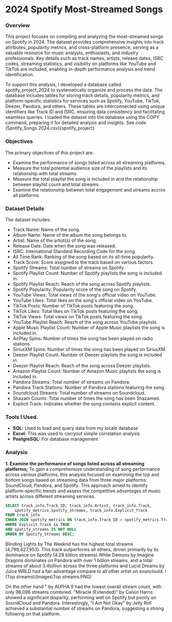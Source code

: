 # 2024 Spotify Most-Streamed Songs

### Overview

This project focuses on compiling and analyzing the most-streamed songs on Spotify in 2024. The dataset provides comprehensive insights into track attributes, popularity metrics, and cross-platform presence, serving as a valuable resource for music analysts, enthusiasts, and industry professionals. 
Key details such as track names, artists, release dates, ISRC codes, streaming statistics, and visibility on platforms like YouTube and TikTok are included, enabling in-depth performance analysis and trend identification.

To support this analysis, I developed a database called spotify_project_2024 to systematically organize and process the data. The database includes tables for storing track details, popularity metrics, and platform-specific statistics for services such as Spotify, YouTube, TikTok, Deezer, Pandora, and others. 
These tables are interconnected using unique identifiers like Track ID and ISRC, ensuring data consistency and facilitating seamless queries. 
I loaded the dataset into the database using the COPY command, preparing it for detailed analysis and insights. See code (Spotify_Songs 2024.csv){spotify_project}

### Objectives

The primary objectives of this project are:
- Examine the performance of songs listed across all streaming platforms.
- Measure the total potential audience size of the playlists and its relationship with total streams
- Measure the total playlist the song is included in and the relationship between playlist count and total streams.
- Examine the relationship between total engagement and streams accros all platforms

### Dataset Details

The dataset includes:
-	Track Name: Name of the song.
-	Album Name: Name of the album the song belongs to.
-	Artist: Name of the artist(s) of the song.
-	Release Date: Date when the song was released.
-	ISRC: International Standard Recording Code for the song.
-	All Time Rank: Ranking of the song based on its all-time popularity.
-	Track Score: Score assigned to the track based on various factors.
-	Spotify Streams: Total number of streams on Spotify.
-	Spotify Playlist Count: Number of Spotify playlists the song is included in.
-	Spotify Playlist Reach: Reach of the song across Spotify playlists.
-	Spotify Popularity: Popularity score of the song on Spotify.
-	YouTube Views: Total views of the song's official video on YouTube.
-	YouTube Likes: Total likes on the song's official video on YouTube.
-	TikTok Posts: Number of TikTok posts featuring the song.
-	TikTok Likes: Total likes on TikTok posts featuring the song.
-	TikTok Views: Total views on TikTok posts featuring the song.
-	YouTube Playlist Reach: Reach of the song across YouTube playlists.
-	Apple Music Playlist Count: Number of Apple Music playlists the song is included in.
-	AirPlay Spins: Number of times the song has been played on radio stations.
-	SiriusXM Spins: Number of times the song has been played on SiriusXM.
-	Deezer Playlist Count: Number of Deezer playlists the song is included in.
-	Deezer Playlist Reach: Reach of the song across Deezer playlists.
-	Amazon Playlist Count: Number of Amazon Music playlists the song is included in.
-	Pandora Streams: Total number of streams on Pandora.
-	Pandora Track Stations: Number of Pandora stations featuring the song.
-	Soundcloud Streams: Total number of streams on Soundcloud.
-	Shazam Counts: Total number of times the song has been Shazamed.
-	Explicit Track: Indicates whether the song contains explicit content.

### Tools I Used.
- **SQL:** Used to load and query data from my locale database
- **Excel:** This was used to carryout simple correlation analysis 
- **PostgreSQL:** For database management

### Analysis
**1. Examine the performance of songs listed across all streaming platforms;**
To gain a comprehensive understanding of song performance across various platforms, 
this analysis focused on examining the top and bottom songs based on streaming data from three major platforms: SoundCloud, Pandora, and Spotify. 
This approach aimed to identify platform-specific trends and assess the competitive advantages of music artists across different streaming services.

```sql
SELECT track_info.Track_ID, track_info.Artist, track_info.Track,
    spotify_metrics.Spotify_Streams, track_info.Explicit_Track
FROM track_info 
INNER JOIN spotify_metrics ON track_info.Track_ID = spotify_metrics.Track_ID
WHERE Explicit_Track is TRUE
AND spotify_streams IS NOT NULL
ORDER BY Spotify_Streams DESC;
```
Blinding Lights by The Weeknd has the highest total streams (4,799,427,953). This track outperforms all others, driven primarily by its dominance on Spotify (4.28 billion streams) While Demons by Imagine Dragons dominates on Pandora with over 1 billion streams, and a total streams of about 3.4billion across the three platforms and Lucid Dreams by Juice WRLD had a fair advantage compare to all other artist on sounclould.
! (Top streams)(Images\Top streams.PNG)


On the other hand " by ALPHA 9 had the lowest overall stream count, with only 98,096 streams combined. "Miracle (Extended)" by Calvin Harris showed a significant disparity, performing well on Spotify but poorly on SoundCloud and Pandora. Interestingly, "I Am Not Okay" by Jelly Roll achieved a substantial number of streams on Pandora, suggesting a strong following on that platform.

